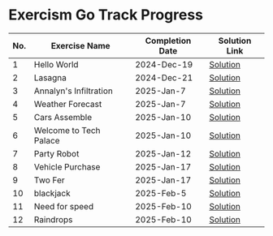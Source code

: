 # Exercism Go Track Progress

| No. | Exercise Name | Completion Date | Solution Link |
|-----|--------------|-----------------|---------------|
| 1 | Hello World | 2024-Dec-19 | [Solution](./go/hello-world/hello_world.go) |
| 2 | Lasagna | 2024-Dec-21 | [Solution](./go/lasagna/lasagna.go) |
| 3 | Annalyn's Infiltration | 2025-Jan-7 | [Solution](./go/annalyns-infiltration/annalyns_infiltration.go) |
| 4 | Weather Forecast | 2025-Jan-7 | [Solution](./go/weather-forecast/weather_forecast.go) |
| 5 | Cars Assemble | 2025-Jan-10 | [Solution](./go/cars-assemble/cars_assemble.go) |
| 6 | Welcome to Tech Palace | 2025-Jan-10 | [Solution](./go/welcome-to-tech-palace/welcome_to_tech_palace.go) |
| 7 | Party Robot| 2025-Jan-12 | [Solution](./go/party-robot/party_robot.go) |
| 8 | Vehicle Purchase | 2025-Jan-17 | [Solution](./go/vehicle-purchase/vehicle_purchase.go) |
| 9 | Two Fer | 2025-Jan-17 | [Solution](./go/two-fer/two_fer.go) |
| 10 | blackjack | 2025-Feb-5 | [Solution](./go/blackjack/blackjack.go) |
| 11 | Need for speed | 2025-Feb-10 | [Solution](./go/need-for-speed/need_for_speed.go) |
| 12 | Raindrops | 2025-Feb-10 | [Solution](./go/raindrops/raindrops.go) |

